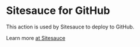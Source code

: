 # Sitesauce for GitHub

This action is used by Sitesauce to deploy to GitHub.

Learn more [at Sitesauce](https://sitesauce.app)
